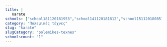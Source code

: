 ```yaml
---
title: |
   Karate
schools: ["school181120181953","school141120181812","school151120180851","school171120181534","school151120181408","school221120181046","school241120182120","school141120180500","school201120180724","school201120180905","school191120180446","school201120181910","school191120180739","school201120181841","school131120180836","school221120182120","school151120181548","school131120181939","school211120180500","school131120180500","school151120181632","school151120181856","school151120180656","school201120180500","school151120181046","school131120182148","school241120181032","school021220181100"]
category: "Πολεμικές τέχνες"
slug: "karate"
slugCategory: "polemikes-texnes"
schoolscount: "1"
---
```


